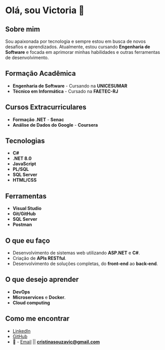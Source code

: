 # Olá, sou Victoria 👋

## Sobre mim
Sou apaixonada por tecnologia e sempre estou em busca de novos desafios e aprendizados. Atualmente, estou cursando **Engenharia de Software** e focada em aprimorar minhas habilidades e outras ferramentas de desenvolvimento.

## Formação Acadêmica
- **Engenharia de Software** - Cursando na **UNICESUMAR**
- **Técnico em Informática** - Cursado na **FAETEC-RJ**

## Cursos Extracurriculares
- **Formação .NET** - **Senac**
- **Análise de Dados do Google** - **Coursera**

## Tecnologias
- **C#**
- **.NET 8.0**
- **JavaScript**
- **PL/SQL**
- **SQL Server**
- **HTML/CSS**

## Ferramentas
- **Visual Studio**
- **Git/GitHub**
- **SQL Server**
- **Postman**


## O que eu faço
- Desenvolvimento de sistemas web utilizando **ASP.NET** e **C#**.
- Criação de **APIs RESTful**.
- Desenvolvimento de soluções completas, do **front-end** ao **back-end**.

## O que desejo aprender
- **DevOps** 
- **Microservices** e **Docker**.
- **Cloud computing**

## Como me encontrar
- [LinkedIn](https://www.linkedin.com/in/victoria-silva01234/)
- [GitHub](https://github.com/victoriacsouza)
- 📧 - [Email](mailto:cristinasouzavic@gmail.com) || **cristinasouzavic@gmail.com** 
